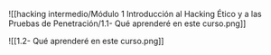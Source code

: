 ![[hacking intermedio/Módulo 1 Introducción al Hacking Ético y a las Pruebas de Penetración/1.1- Qué aprenderé en este curso.png]]

![[1.2- Qué aprenderé en este curso.png]]